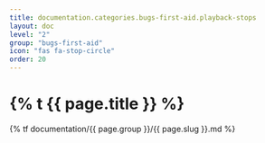 ```yaml
---
title: documentation.categories.bugs-first-aid.playback-stops
layout: doc
level: "2"
group: "bugs-first-aid"
icon: "fas fa-stop-circle"
order: 20
---
```


# {% t {{ page.title }} %}

{% tf documentation/{{ page.group }}/{{ page.slug }}.md %}
